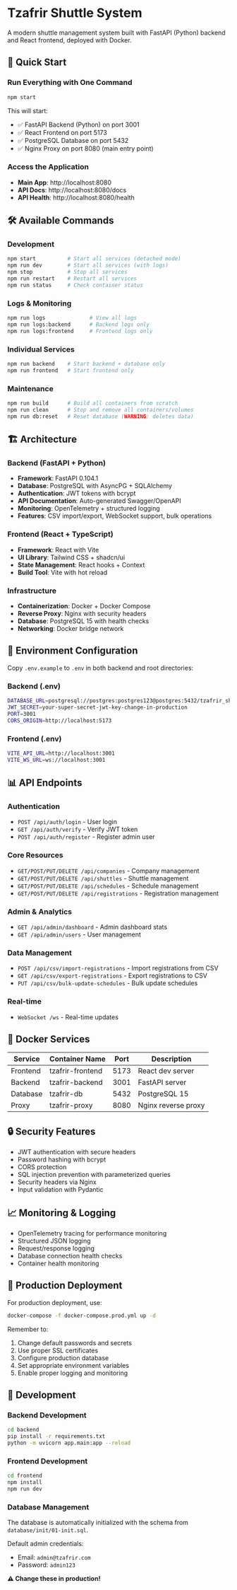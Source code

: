 # Tzafrir Shuttle System

A modern shuttle management system built with FastAPI (Python) backend and React frontend, deployed with Docker.

## 🚀 Quick Start

### Run Everything with One Command
```bash
npm start
```
This will start:
- ✅ FastAPI Backend (Python) on port 3001
- ✅ React Frontend on port 5173  
- ✅ PostgreSQL Database on port 5432
- ✅ Nginx Proxy on port 8080 (main entry point)

### Access the Application
- **Main App**: http://localhost:8080
- **API Docs**: http://localhost:8080/docs
- **API Health**: http://localhost:8080/health

## 🛠️ Available Commands

### Development
```bash
npm start          # Start all services (detached mode)
npm run dev        # Start all services (with logs)
npm stop           # Stop all services
npm run restart    # Restart all services
npm run status     # Check container status
```

### Logs & Monitoring
```bash
npm run logs              # View all logs
npm run logs:backend      # Backend logs only
npm run logs:frontend     # Frontend logs only
```

### Individual Services
```bash
npm run backend    # Start backend + database only
npm run frontend   # Start frontend only
```

### Maintenance
```bash
npm run build      # Build all containers from scratch
npm run clean      # Stop and remove all containers/volumes
npm run db:reset   # Reset database (WARNING: deletes data)
```

## 🏗️ Architecture

### Backend (FastAPI + Python)
- **Framework**: FastAPI 0.104.1
- **Database**: PostgreSQL with AsyncPG + SQLAlchemy
- **Authentication**: JWT tokens with bcrypt
- **API Documentation**: Auto-generated Swagger/OpenAPI
- **Monitoring**: OpenTelemetry + structured logging
- **Features**: CSV import/export, WebSocket support, bulk operations

### Frontend (React + TypeScript)
- **Framework**: React with Vite
- **UI Library**: Tailwind CSS + shadcn/ui
- **State Management**: React hooks + Context
- **Build Tool**: Vite with hot reload

### Infrastructure
- **Containerization**: Docker + Docker Compose
- **Reverse Proxy**: Nginx with security headers
- **Database**: PostgreSQL 15 with health checks
- **Networking**: Docker bridge network

## 🔧 Environment Configuration

Copy `.env.example` to `.env` in both backend and root directories:

### Backend (.env)
```bash
DATABASE_URL=postgresql://postgres:postgres123@postgres:5432/tzafrir_shuttle
JWT_SECRET=your-super-secret-jwt-key-change-in-production
PORT=3001
CORS_ORIGIN=http://localhost:5173
```

### Frontend (.env)
```bash
VITE_API_URL=http://localhost:3001
VITE_WS_URL=ws://localhost:3001
```

## 📊 API Endpoints

### Authentication
- `POST /api/auth/login` - User login
- `GET /api/auth/verify` - Verify JWT token
- `POST /api/auth/register` - Register admin user

### Core Resources
- `GET/POST/PUT/DELETE /api/companies` - Company management
- `GET/POST/PUT/DELETE /api/shuttles` - Shuttle management  
- `GET/POST/PUT/DELETE /api/schedules` - Schedule management
- `GET/POST/PUT/DELETE /api/registrations` - Registration management

### Admin & Analytics
- `GET /api/admin/dashboard` - Admin dashboard stats
- `GET /api/admin/users` - User management

### Data Management
- `POST /api/csv/import-registrations` - Import registrations from CSV
- `GET /api/csv/export-registrations` - Export registrations to CSV
- `PUT /api/csv/bulk-update-schedules` - Bulk update schedules

### Real-time
- `WebSocket /ws` - Real-time updates

## 🐳 Docker Services

| Service | Container Name | Port | Description |
|---------|---------------|------|-------------|
| Frontend | tzafrir-frontend | 5173 | React dev server |
| Backend | tzafrir-backend | 3001 | FastAPI server |
| Database | tzafrir-db | 5432 | PostgreSQL 15 |
| Proxy | tzafrir-proxy | 8080 | Nginx reverse proxy |

## 🔒 Security Features

- JWT authentication with secure headers
- Password hashing with bcrypt
- CORS protection
- SQL injection prevention with parameterized queries
- Security headers via Nginx
- Input validation with Pydantic

## 📈 Monitoring & Logging

- OpenTelemetry tracing for performance monitoring
- Structured JSON logging
- Request/response logging
- Database connection health checks
- Container health monitoring

## 🚀 Production Deployment

For production deployment, use:
```bash
docker-compose -f docker-compose.prod.yml up -d
```

Remember to:
1. Change default passwords and secrets
2. Use proper SSL certificates
3. Configure production database
4. Set appropriate environment variables
5. Enable proper logging and monitoring

## 🤝 Development

### Backend Development
```bash
cd backend
pip install -r requirements.txt
python -m uvicorn app.main:app --reload
```

### Frontend Development  
```bash
cd frontend
npm install
npm run dev
```

### Database Management
The database is automatically initialized with the schema from `database/init/01-init.sql`.

Default admin credentials:
- Email: `admin@tzafrir.com`
- Password: `admin123`

**⚠️ Change these in production!**